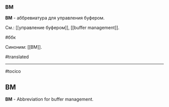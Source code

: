 ### BM

**BM** - аббревиатура для управления буфером.

См.: [[управление буфером]], [[buffer management]].

#ббк

Синоним: [[BM]].

#translated




<hr/>

#tocico

## BM

<b>BM</b> -  Abbreviation for buffer management.


